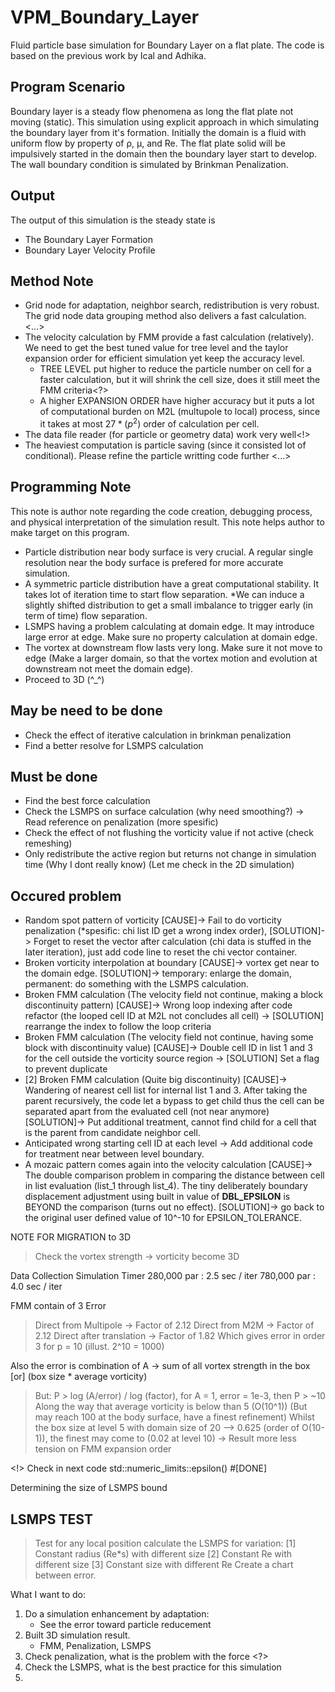 # VPM_Boundary_Layer
Fluid particle base simulation for Boundary Layer on a flat plate.
The code is based on the previous work by Ical and Adhika.

## Program Scenario
Boundary layer is a steady flow phenomena as long the flat plate not moving (static).
This simulation using explicit approach in which simulating the boundary layer from it's formation.
Initially the domain is a fluid with uniform flow by property of ρ, μ, and Re.
The flat plate solid will be impulsively started in the domain then the boundary layer start to develop.
The wall boundary condition is simulated by Brinkman Penalization.

## Output
The output of this simulation is the steady state is 
- The Boundary Layer Formation
- Boundary Layer Velocity Profile

## Method Note
- Grid node for adaptation, neighbor search, redistribution is very robust. The grid node data grouping method also delivers a fast calculation. <...>
- The velocity calculation by FMM provide a fast calculation (relatively). We need to get the best tuned value for tree level and the taylor expansion order for efficient simulation yet keep the accuracy level. 
    - TREE LEVEL put higher to reduce the particle number on cell for a faster calculation, but it will shrink the cell size, does it still meet the FMM criteria<?>
    - A higher EXPANSION ORDER have higher accuracy but it puts a lot of computational burden on M2L (multupole to local) process, since it takes at most $27*(p^2)$ order of calculation per cell.
- The data file reader (for particle or geometry data) work very well<!>
- The heaviest computation is particle saving (since it consisted lot of conditional). Please refine the particle writting code further <...>


## Programming Note
This note is author note regarding the code creation, debugging process, and physical interpretation of the simulation result.
This note helps author to make target on this program.
- Particle distribution near body surface is very crucial. A regular single resolution near the body surface is prefered for more accurate simulation.
- A symmetric particle distribution have a great computational stability. It takes lot of iteration time to start flow separation. *We can induce a slightly shifted distribution to get a small imbalance to trigger early (in term of time) flow separation.
- LSMPS having a problem calculating at domain edge. It may introduce large error at edge. Make sure no property calculation at domain edge.
- The vortex at downstream flow lasts very long. Make sure it not move to edge (Make a larger domain, so that the vortex motion and evolution at downstream not meet the domain edge).
- Proceed to 3D (^_^)

## May be need to be done
- Check the effect of iterative calculation in brinkman penalization
- Find a better resolve for LSMPS calculation

## Must be done
- Find the best force calculation
- Check the LSMPS on surface calculation (why need smoothing?) -> Read reference on penalization (more spesific)
- Check the effect of not flushing the vorticity value if not active (check remeshing)
- Only redistribute the active region but returns not change in simulation time (Why I dont really know) (Let me check in the 2D simulation)

## Occured problem
- Random spot pattern of vorticity [CAUSE]-> Fail to do vorticity penalization (*spesific: chi list ID get a wrong index order), [SOLUTION]-> Forget to reset the vector after calculation (chi data is stuffed in the later iteration), just add code line to reset the chi vector container.
- Broken vorticity interpolation at boundary [CAUSE]-> vortex get near to the domain edge. [SOLUTION]-> temporary: enlarge the domain, permanent: do something with the LSMPS calculation.
- Broken FMM calculation (The velocity field not continue, making a block discontinuity pattern) [CAUSE]-> Wrong loop indexing after code refactor (the looped cell ID at M2L not concludes all cell) -> [SOLUTION] rearrange the index to follow the loop criteria
- Broken FMM calculation (The velocity field not continue, having some block with discontinuity value) [CAUSE]-> Double cell ID in list 1 and 3 for the cell outside the vorticity source region -> [SOLUTION] Set a flag to prevent duplicate
- [2] Broken FMM calculation (Quite big discontinuity) [CAUSE]-> Wandering of nearest cell list for internal list 1 and 3. After taking the parent recursively, the code let a bypass to get child thus the cell can be separated apart from the evaluated cell (not near anymore) [SOLUTION]-> Put additional treatment, cannot find child for a cell that is the parent from candidate neighbor cell.
- Anticipated wrong starting cell ID at each level -> Add additional code for treatment near between level boundary.
- A mozaic pattern comes again into the velocity calculation [CAUSE]-> The double comparison problem in comparing the distance between cell in list evaluation (list_1 through list_4). The tiny deliberately boundary displacement adjustment using built in value of __DBL_EPSILON__ is BEYOND the comparison (turns out no effect). [SOLUTION]-> go back to the original user defined value of 10^-10 for EPSILON_TOLERANCE.

NOTE FOR MIGRATION to 3D
> Check the vortex strength ->
> vorticity become 3D

Data Collection
Simulation Timer
280,000 par   : 2.5 sec / iter
780,000 par   : 4.0 sec / iter     

FMM contain of 3 Error
> Direct from Multipole         -> Factor of 2.12
> Direct from M2M               -> Factor of 2.12
> Direct after translation      -> Factor of 1.82
Which gives error in order 3 for p = 10 (illust. 2^10 = 1000)

Also the error is combination of A -> sum of all vortex strength in the box [or] (box size * average vorticity)
> But: P > log (A/error) / log (factor), for A = 1, error = 1e-3, then P > ~10
> Along the way that average vorticity is below than 5 (O(10^1)) (But may reach 100 at the body surface, have a finest refinement)
> Whilst the box size at level 5 with domain size of 20 --> 0.625 (order of O(10-1)), the finest may come to (0.02 at level 10) -> Result more less tension on FMM expansion order


<!> Check in next code
std::numeric_limits<double>::epsilon()  #[DONE]

Determining the size of LSMPS bound

## LSMPS TEST
> Test for any local position calculate the LSMPS for variation: 
[1] Constant radius (Re*s) with different size
[2] Constant Re with different size
[3] Constant size with different Re
Create a chart between error.

What I want to do:
1. Do a simulation enhancement by adaptation:
   - See the error toward particle reducement
2. Built 3D simulation result.
   - FMM, Penalization, LSMPS
3. Check penalization, what is the problem with the force <?>
4. Check the LSMPS, what is the best practice for this simulation
5. 